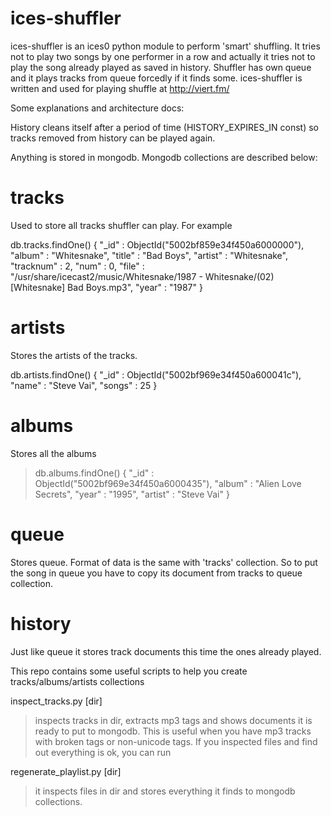ices-shuffler
=============

ices-shuffler is an ices0 python module to perform 'smart' shuffling.
It tries not to play two songs by one performer in a row and actually
it tries not to play the song already played as saved in history. 
Shuffler has own queue and it plays tracks from queue forcedly if it finds some.
ices-shuffler is written and used for playing shuffle at http://viert.fm/


Some explanations and architecture docs:

History cleans itself after a period of time (HISTORY_EXPIRES_IN const)
so tracks removed from history can be played again.

Anything is stored in mongodb. Mongodb collections are described below:

tracks
======

Used to store all tracks shuffler can play. For example

db.tracks.findOne()
{
  "_id" : ObjectId("5002bf859e34f450a6000000"),
  "album" : "Whitesnake",
  "title" : "Bad Boys",
  "artist" : "Whitesnake",
  "tracknum" : 2,
  "num" : 0,
  "file" : "/usr/share/icecast2/music/Whitesnake/1987 - Whitesnake/(02) [Whitesnake] Bad Boys.mp3",
  "year" : "1987"
}

artists
=======

Stores the artists of the tracks.

db.artists.findOne()
{
  "_id" : ObjectId("5002bf969e34f450a600041c"),
  "name" : "Steve Vai",
  "songs" : 25
}

albums
======

Stores all the albums

> db.albums.findOne()
{
  "_id" : ObjectId("5002bf969e34f450a6000435"),
  "album" : "Alien Love Secrets",
  "year" : "1995",
  "artist" : "Steve Vai"
}

queue
=====

Stores queue. Format of data is the same with 'tracks' collection. So to put the song
in queue you have to copy its document from tracks to queue collection.

history
=======

Just like queue it stores track documents this time the ones already played.



This repo contains some useful scripts to help you create tracks/albums/artists collections

inspect_tracks.py [dir] 
  
> inspects tracks in dir, extracts mp3 tags and shows
> documents it is ready to put to mongodb. This is useful when you have mp3 tracks
> with broken tags or non-unicode tags. If you inspected files and find out everything
> is ok, you can run

regenerate_playlist.py [dir]

> it inspects files in dir and stores everything it finds to mongodb collections.
